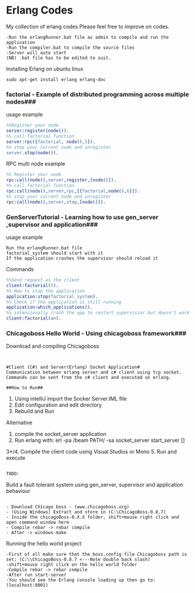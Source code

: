 Erlang Codes
===========
My collection of erlang codes
Please feel free to improve on codes.

~~~
-Run the erlangRunner.bat file as admin to compile and run the application
-Run the compiler.bat to compile the source files
-Server will auto start
(NB) .bat file has to be edited to suit.
~~~

Installing Erlang on ubuntu linux
~~~
sudo apt-get install erlang erlang-doc
~~~

### factorial - Example of distributed programming across multiple nodes###
usage example
~~~erlang
%%Register your node
server:register(node()). 
%% call factorial function 
server:rpc({factorial, node(),5}).
%% stop your current node and unregister
server.stop(node()).
~~~

RPC multi node example
~~~erlang
%% Register your node
rpc:call(node(),server,register,[node()]). 
%% call factorial function 
rpc:call(node(),server,rpc,[{factorial,node(),6}]). 
%% stop your current node and unregister
rpc:call(node(),server,stop,[node()]). 
~~~

### GenServerTutorial - Learning how to use gen_server ,supervisor and application###
usage example
~~~
Run the erlangRunner.bat file
factorial_system should start with it
If the application crashes the supervisor should reload it
~~~

Commands
~~~erlang
%%Send request as the client
client:factorial(5).
%% How to stop the application
application:stop(factorial_system).
%% Check if the application is still running
application:which_applications().
%% intensionally crash the app to restart supervisior but doesn't work needs fix
client:factorial(an).
~~~


### Chicagoboss Hello World - Using chicagoboss framework###
Download and compiling Chicagoboss
~~~


#Client (C#) and Server(Erlang) Socket Application#
Communication between erlang server and c# client using tcp socket.  Commands can be sent from the c# client and executed on erlang.

##How to Run##
~~~
 1.	Using intelliJ import the Socker Server.IML file
 2. Edit configuration and edit directory
 3. Rebuild and Run

 Alternative
 1.	compile the socket_server application
 2. Run erlang with: erl -pa /beam PATH/ -sa socket_server start_server []

 3*/4. Compile the client code using Visual Studios or Mono
 5. Run and execute
~~~

TODO:
~~~
Build a fault tolerant system using gen_server, supervisor and application behaviour
~~~

- Download Chicago boss - (www.chicagoboss.org)
- (Using Windows) Extract and store in (C:\ChicagoBoss-0.8.7)
- Inside the chicagoBoss-0.X.X folder, shift+mouse right click and open command window here
- Compile rebar -> rebar compile
- After -> windows-make
~~~

Running the hello world project
~~~
-First of all make sure that the boss.config file Chicagoboss path is set: (C:\\ChicagoBoss-0.8.7 <---Note double back slash)
-shift+mouse right click on the hello world folder
-Compile rebar -> rebar compile
-After run start-server
-You should see the Erlang console loading up then go to:(localhost:8001)
~~~
